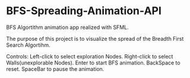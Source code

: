 # BFS-Spreading-Animation-API
BFS Algortithm animation app realized with SFML.

The purpose of this project is to visualize the spread of the Breadth First Search Algortihm.

Controls:
  Left-click to select exploration Nodes.
  Right-click to select Walls(unexplorable Nodes).
  Enter to start BFS animation.
  BackSpace to reset.
  SpaceBar to pause the animation.
